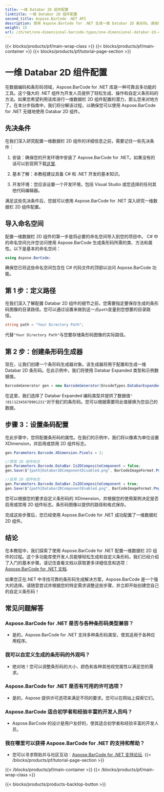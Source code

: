 ```yaml
---
title: 一维 Databar 2D 组件配置
linktitle: 一维 Databar 2D 组件配置
second_title: Aspose.BarCode .NET API
description: 使用 Aspose.BarCode for .NET 生成一维 Databar 2D 条形码。请按照我们的分步指南进行配置和自定义。今天就开始创建独特的条形码吧！
weight: 15
url: /zh/net/one-dimensional-barcode-types/one-dimensional-databar-2d-component-configuration/
---
```


{{< blocks/products/pf/main-wrap-class >}}
{{< blocks/products/pf/main-container >}}
{{< blocks/products/pf/tutorial-page-section >}}

# 一维 Databar 2D 组件配置


在数据编码和条形码领域，Aspose.BarCode for .NET 库是一种可靠且多功能的工具。这个强大的 .NET 组件为开发人员提供了轻松生成、操作和自定义条形码的方法。如果您希望利用该库进行一维数据栏 2D 组件配置的潜力，那么您来对地方了。在本分步指南中，我们将分解该过程，以确保您可以使用 Aspose.BarCode for .NET 无缝地使用 Databar 2D 组件。

## 先决条件

在我们深入研究配置一维数据栏 2D 组件的详细信息之前，需要记住一些先决条件：

1. 安装：确保您的开发环境中安装了 Aspose.BarCode for .NET。如果没有的话可以到官网下载[这里](https://releases.aspose.com/barcode/net/).

2. 基本了解：本教程建议具备 C# 和 .NET 开发的基本知识。

3. 开发环境：您应该设置一个开发环境，包括 Visual Studio 或您选择的任何其他代码编辑器。

满足这些先决条件后，您就可以使用 Aspose.BarCode for .NET 深入研究一维数据栏 2D 组件配置。

## 导入命名空间

配置一维数据栏 2D 组件的第一步是将必要的命名空间导入到您的项目中。 C# 中的命名空间允许您访问使用 Aspose.BarCode 生成条形码所需的类、方法和属性。以下是基本的命名空间：

```csharp
using Aspose.BarCode;
```

确保您已将这些命名空间包含在 C# 代码文件的顶部以访问 Aspose.BarCode 功能。

## 第 1 步：定义路径

在我们深入了解配置 Databar 2D 组件的细节之前，您需要指定要保存生成的条形码图像的目录路径。您可以通过设置来做到这一点`path`变量到您想要的目录路径。

```csharp
string path = "Your Directory Path";
```

代替`"Your Directory Path"`与您要存储条形码图像的实际路径。

## 第 2 步：创建条形码生成器

现在，让我们创建一个条形码生成器对象。该生成器将用于配置和生成一维 Databar 2D 条形码。在此示例中，我们将使用 Databar Expanded 类型和示例数据值。

```csharp
BarcodeGenerator gen = new BarcodeGenerator(EncodeTypes.DatabarExpanded, "(01)12345678901231");
```

在这里，我们选择了 Databar Expanded 编码类型并提供了数据值`"(01)12345678901231"`对于我们的条形码。您可以根据需要将此值替换为您自己的数据。

## 步骤 3：设置条码配置

在此步骤中，您将配置条形码的属性。在我们的示例中，我们将以像素为单位设置 XDimension，并启用或禁用 2D 组件标志。

```csharp
gen.Parameters.Barcode.XDimension.Pixels = 2;

//禁用 2D 组件标志
gen.Parameters.Barcode.DataBar.Is2DCompositeComponent = false;
gen.Save($"{path}Databar2DComponentDisabled.png", BarCodeImageFormat.Png);

//启用 2D 组件标志
gen.Parameters.Barcode.DataBar.Is2DCompositeComponent = true;
gen.Save($"{path}Databar2DComponentEnabled.png", BarCodeImageFormat.Png);
```

您可以根据您的要求自定义条形码的 XDimension，并根据您的使用案例决定是否启用或禁用 2D 组件标志。条形码图像以提供的路径和格式保存。

完成这些步骤后，您已经使用 Aspose.BarCode for .NET 成功配置了一维数据栏 2D 组件。

## 结论

在本教程中，我们探索了使用 Aspose.BarCode for .NET 配置一维数据栏 2D 组件的过程。这个多功能库使开发人员能够轻松生成和自定义条形码，我们已经介绍了入门的基本步骤。请记住查看文档以获取更多详细信息和选项：[Aspose.BarCode for .NET 文档](https://reference.aspose.com/barcode/net/).

如果您正在.NET 中寻找可靠的条形码生成解决方案，Aspose.BarCode 是一个强大的选择。请随意尝试并根据您的特定需求调整这些步骤，并立即开始创建您自己的自定义条形码！

## 常见问题解答

### Aspose.BarCode for .NET 是否与各种条形码类型兼容？
- 是的，Aspose.BarCode for .NET 支持多种条形码类型，使其适用于各种应用程序。

### 我可以自定义生成的条形码的外观吗？
- 绝对地！您可以调整条形码的大小、颜色和各种其他视觉属性以满足您的需求。

### Aspose.BarCode for .NET 是否有可用的许可选项？
- 是的，Aspose 提供许可选项来满足不同的要求。您可以在网站上探索它们。

### Aspose.BarCode 适合初学者和经验丰富的开发人员吗？
- Aspose.BarCode 的设计是用户友好的，使其适合初学者和经验丰富的开发人员。

### 我在哪里可以获得 Aspose.BarCode for .NET 的支持和帮助？
- 您可以寻求帮助并与社区互动：[Aspose.BarCode for .NET 支持论坛](https://forum.aspose.com/c/barcode/13).
{{< /blocks/products/pf/tutorial-page-section >}}

{{< /blocks/products/pf/main-container >}}
{{< /blocks/products/pf/main-wrap-class >}}

{{< blocks/products/products-backtop-button >}}
